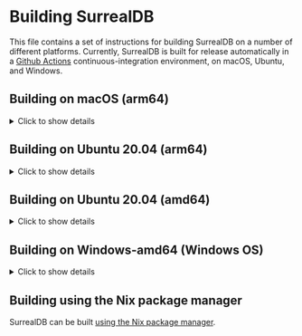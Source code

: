 # Building SurrealDB

This file contains a set of instructions for building SurrealDB on a number of different platforms. Currently, SurrealDB is built for release automatically in a [Github Actions](https://github.com/surrealdb/surrealdb/actions) continuous-integration environment, on macOS, Ubuntu, and Windows.

<!-- -------------------------------------------------- -->
<!-- -------------------------------------------------- -->
<!-- -------------------------------------------------- -->
<!-- -------------------------------------------------- -->
<!-- -------------------------------------------------- -->

## Building on macOS (arm64)

<details><summary>Click to show details</summary>
	
### ✅ Compile for `apple-darwin` (macOS)
```bash
# Setup
brew install cmake
rustup target add x86_64-apple-darwin
rustup target add aarch64-apple-darwin
# Compile for x86_64-apple-darwin
cargo build --release --locked --target x86_64-apple-darwin
# Compile for aarch64-apple-darwin
cargo build --release --locked --target aarch64-apple-darwin
```

### ✅ Compile for `aarch64-unknown-linux-gnu` (Linux)
```bash
# Run Docker
docker run -it --platform linux/arm64 -v $PWD:/code ubuntu
# Setup
apt-get -y update
apt-get -y install \
	curl \
	llvm \
	cmake \
	binutils \
	clang-11 \
	qemu-user \
	musl-tools \
	libssl-dev \
	pkg-config \
	build-essential
# Install rustlang and cargo
curl --proto '=https' --tlsv1.2 -sSf https://sh.rustup.rs | sh
source "$HOME/.cargo/env"
# Add extra targets for rust
rustup target add aarch64-unknown-linux-gnu
# Compile for aarch64-unknown-linux-gnu
cargo build --release --locked --target aarch64-unknown-linux-gnu
```

### ✅ Compile for `x86_64-unknown-linux-gnu` (Linux)
```bash
# Run Docker
docker run -it --platform linux/amd64 -v $PWD:/code ubuntu
# Setup
apt-get -y update
apt-get -y install \
	curl \
	llvm \
	cmake \
	binutils \
	clang-11 \
	qemu-user \
	musl-tools \
	libssl-dev \
	pkg-config \
	build-essential
# Install rustlang and cargo
curl --proto '=https' --tlsv1.2 -sSf https://sh.rustup.rs | sh
source "$HOME/.cargo/env"
# Add extra targets for rust
rustup target add x86_64-unknown-linux-gnu
# Compile for x86_64-unknown-linux-gnu
cargo build --release --locked --target x86_64-unknown-linux-gnu
```

### ❌ Cross-compile for `x86_64-pc-windows-gnu` (Windows)
<sub>This does not yet build successfully</sub>
```bash
# Setup
brew install cmake mingw-w64
rustup target add x86_64-pc-windows-gnu
# Compile for x86_64-w64-mingw32-gcc
export CC_x86_64_pc_windows_gnu=x86_64-w64-mingw32-gcc
export CARGO_TARGET_X86_64_PC_WINDOWS_GNU_LINKER=x86_64-w64-mingw32-gcc
cargo build --release --locked --target x86_64-pc-windows-gnu
```

### ❌ Cross-compile for `x86_64-unknown-linux-musl` (Linux Musl)
<sub>This does not yet build successfully</sub>
```bash
docker pull clux/muslrust:stable
docker run --pull --rm -v $PWD:/volume -t clux/muslrust:stable cargo build --release --target x86_64-unknown-linux-musl
```
	
</details>

<!-- -------------------------------------------------- -->
<!-- -------------------------------------------------- -->
<!-- -------------------------------------------------- -->
<!-- -------------------------------------------------- -->
<!-- -------------------------------------------------- -->

## Building on Ubuntu 20.04 (arm64)

<details><summary>Click to show details</summary>

### ✅ Compile for `aarch64-unknown-linux-gnu` (Linux)
```bash
# Setup
apt-get -y update
apt-get -y install \
	curl \
	llvm \
	cmake \
	binutils \
	clang-11 \
	qemu-user \
	musl-tools \
	libssl-dev \
	pkg-config \
	build-essential
# Install rustlang and cargo
curl --proto '=https' --tlsv1.2 -sSf https://sh.rustup.rs | sh
source "$HOME/.cargo/env"
# Add extra targets for rust
rustup target add aarch64-unknown-linux-gnu
# Compile for aarch64-unknown-linux-gnu
cargo build --release --locked --target aarch64-unknown-linux-gnu
```

### ✅ Compile for `x86_64-unknown-linux-gnu` (Linux)
```bash
# Setup
apt-get -y update
apt-get -y install \
	curl \
	llvm \
	cmake \
	binutils \
	clang-11 \
	qemu-user \
	musl-tools \
	libssl-dev \
	pkg-config \
	build-essential \
	libc6-dev-amd64-cross \
	crossbuild-essential-amd64
# Install rustlang and cargo
curl --proto '=https' --tlsv1.2 -sSf https://sh.rustup.rs | sh
source "$HOME/.cargo/env"
# Add extra targets for rust
rustup target add x86_64-unknown-linux-gnu
# Compile for x86_64-unknown-linux-gnu
cargo build --release --locked --target x86_64-unknown-linux-gnu
```

### ❌ Cross-compile for `x86_64-pc-windows-gnu` (Windows)
<sub>This does not yet build successfully</sub>
```bash
# Setup
sudo apt-get -y update
sudo apt-get -y install llvm cmake clang-11 binutils mingw-w64
rustup target add x86_64-pc-windows-gnu
# Compile for x86_64-pc-windows-gnu
export CC_x86_64_pc_windows_gnu=x86_64-w64-mingw32-gcc
export CARGO_TARGET_X86_64_PC_WINDOWS_GNU_LINKER=x86_64-w64-mingw32-gcc
cargo build --release --locked --target x86_64-pc-windows-gnu
```

### ❌ Cross-compile for `armv7-unknown-linux-musleabihf` (Raspberry Pi)
<sub>This does not yet build successfully</sub>
```bash
# Setup
apt-get -y update
apt-get -y install \
	curl \
	llvm \
	cmake \
	binutils \
	clang-11 \
	qemu-user \
	musl-tools \
	libssl-dev \
	pkg-config \
	build-essential \
	g++-arm-linux-gnueabihf \
	gcc-arm-linux-gnueabihf
# Install rustlang and cargo
curl --proto '=https' --tlsv1.2 -sSf https://sh.rustup.rs | sh
source "$HOME/.cargo/env"
# Add extra targets for rust
rustup target add armv7-unknown-linux-musleabihf
# Compile for x86_64-unknown-linux-gnu
cargo build --release --locked --target armv7-unknown-linux-musleabihf
```

### ❌ Cross-compile for `x86_64-unknown-linux-musl` (Linux Musl)
<sub>This does not yet build successfully</sub>
```bash
docker pull clux/muslrust:stable
docker run --pull --rm -v $PWD:/volume -t clux/muslrust:stable cargo build --release --target x86_64-unknown-linux-musl
```

</details>

<!-- -------------------------------------------------- -->
<!-- -------------------------------------------------- -->
<!-- -------------------------------------------------- -->
<!-- -------------------------------------------------- -->
<!-- -------------------------------------------------- -->

## Building on Ubuntu 20.04 (amd64)

<details><summary>Click to show details</summary>

### ✅ Compile for `x86_64-unknown-linux-gnu` (Linux)
```bash
# Setup
apt-get -y update
apt-get -y install \
	curl \
	llvm \
	cmake \
	binutils \
	clang-11 \
	qemu-user \
	musl-tools \
	libssl-dev \
	pkg-config \
	build-essential
# Install rustlang and cargo
curl --proto '=https' --tlsv1.2 -sSf https://sh.rustup.rs | sh
source "$HOME/.cargo/env"
# Add extra targets for rust
rustup target add x86_64-unknown-linux-gnu
# Compile for x86_64-unknown-linux-gnu
cargo build --release --locked --target x86_64-unknown-linux-gnu
```

### ✅ Compile for `aarch64-unknown-linux-gnu` (Linux)
```bash
# Setup
apt-get -y update
apt-get -y install \
	curl \
	llvm \
	cmake \
	binutils \
	clang-11 \
	qemu-user \
	musl-tools \
	libssl-dev \
	pkg-config \
	build-essential \
	libc6-dev-arm64-cross \
	crossbuild-essential-arm64
# Install rustlang and cargo
curl --proto '=https' --tlsv1.2 -sSf https://sh.rustup.rs | sh
source "$HOME/.cargo/env"
# Add extra targets for rust
rustup target add aarch64-unknown-linux-gnu
# Compile for x86_64-unknown-linux-gnu
cargo build --release --locked --target aarch64-unknown-linux-gnu
```

### ❌ Cross-compile for `x86_64-pc-windows-gnu` (Windows)
<sub>This does not yet build successfully</sub>
```bash
# Setup
sudo apt-get -y update
sudo apt-get -y install llvm cmake clang-11 binutils mingw-w64
rustup target add x86_64-pc-windows-gnu
# Compile for x86_64-pc-windows-gnu
export CC_x86_64_pc_windows_gnu=x86_64-w64-mingw32-gcc
export CARGO_TARGET_X86_64_PC_WINDOWS_GNU_LINKER=x86_64-w64-mingw32-gcc
cargo build --release --locked --target x86_64-pc-windows-gnu
```

### ❌ Cross-compile for `armv7-unknown-linux-musleabihf` (Raspberry Pi)
<sub>This does not yet build successfully</sub>
```bash
# Setup
apt-get -y update
apt-get -y install \
	curl \
	llvm \
	cmake \
	binutils \
	clang-11 \
	qemu-user \
	musl-tools \
	libssl-dev \
	pkg-config \
	build-essential \
	g++-arm-linux-gnueabihf \
	gcc-arm-linux-gnueabihf
# Install rustlang and cargo
curl --proto '=https' --tlsv1.2 -sSf https://sh.rustup.rs | sh
source "$HOME/.cargo/env"
# Add extra targets for rust
rustup target add armv7-unknown-linux-musleabihf
# Compile for x86_64-unknown-linux-gnu
cargo build --release --locked --target armv7-unknown-linux-musleabihf
```

### ❌ Cross-compile for `x86_64-unknown-linux-musl` (Linux Musl)
<sub>This does not yet build successfully</sub>
```bash
docker pull clux/muslrust:stable
docker run --pull --rm -v $PWD:/volume -t clux/muslrust:stable cargo build --release --target x86_64-unknown-linux-musl
```

</details>


## Building on Windows-amd64 (Windows OS)

<details><summary>Click to show details</summary>

###  ✅ Compile for `windows-amd64`

> Compiling SurrealDB with windows OS requires **Administrator** priveledge!

⚠**Tested on Windows 10 build 22H2(19044.2006)**

1. Install LLVM with Clang 👉 [Download Here](https://github.com/llvm/llvm-project/releases) *look for something end with `amd64.exe`*
2. Install `MYSYS2` 👉 Follow instructions on [their website](https://www.msys2.org/)
3. Add Symlinks for llvm

   ```powershell
   New-Item -Path "C:\Program Files\LLVM\x86_64-w64-mingw32" -ItemType SymbolicLink -Value "C:\msys64\mingw64\x86_64-w64-mingw32"
   New-Item -Path "C:\Program Files\LLVM\i686-w64-mingw32" -ItemType SymbolicLink -Value "C:\msys64\mingw64\i686-w64-mingw32"
    ```

4. Add GCC binary path to environment

    ```powershell
    $PATH += "C:\msys64\mingw64\bin"
    $PATH += "C:\msys64\mingw32\bin"
    $CC_x86_64_pc_windows_gnu = "x86_64-w64-mingw32-gcc"
    $CC_i686_pc_windows_gnu = "i686-w64-mingw32-gcc"
    $HOST_CC = "x86_64-w64-mingw32-gcc"
    ```

5. Install `patch` GNU Util
    Go to GNUWin32 page for [*patch*](http://gnuwin32.sourceforge.net/packages/patch.htm) and
    install the [*patch*](http://gnuwin32.sourceforge.net/downlinks/patch-bin-zip.php)
    binaries.

	> For some bizzare reasons, **patch.exe needs elevated priviledge** to be invoked during
	> compilation

    Add directory containing the `patch.exe` to your PATH

6. Run cargo in an **elevated ⚠** shell

    Running `cargo build` in an **elevated shell** will now build the `SurrealDB` in Windows OS.
</details>

## Building using the Nix package manager

SurrealDB can be built [using the Nix package manager](../pkg/nix#nix-package-manager).
